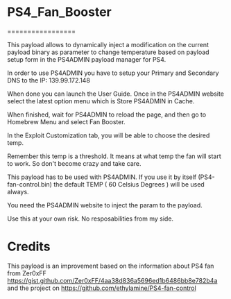 
# PS4_Fan_Booster
=================

This payload allows to dynamically inject a modification on the current payload binary as parameter to change temperature based on payload setup form in the PS4ADMIN payload manager for PS4.

In order to use PS4ADMIN you have to setup your Primary and Secondary DNS to the IP: 139.99.172.148

When done you can launch the User Guide. Once in the PS4ADMIN website select the latest option menu which is Store PS4ADMIN in Cache.

When finished, wait for PS4ADMIN to reload the page, and then go to Homebrew Menu and select Fan Booster.

In the Exploit Customization tab, you will be able to choose the desired temp.

Remember this temp is a threshold. It means at what temp the fan will start to work. So don't become crazy and take care.

This payload has to be used with PS4ADMIN. If you use it by itself (PS4-fan-control.bin) the default TEMP ( 60 Celsius Degrees ) will be used always.

You need the PS4ADMIN website to inject the param to the payload.

Use this at your own risk. No resposabilities from my side.

Credits
=======

This payload is an improvement based on the information about PS4 fan from Zer0xFF  https://gist.github.com/Zer0xFF/4aa38d836a5696ed1b6486bb8e782b4a and the project on https://github.com/ethylamine/PS4-fan-control

